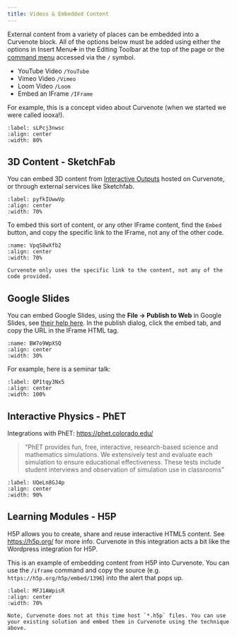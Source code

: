 ```yaml
---
title: Videos & Embedded Content
---
```


External content from a variety of places can be embedded into a Curvenote block. All of the options below must be added using either the options in Insert Menu➕ in the Editing Toolbar at the top of the page or the [command menu](./command-menu.md) accessed via the `/` symbol.

- YouTube Video `/YouTube`
- Vimeo Video `/Vimeo`
- Loom Video `/Loom`
- Embed an IFrame `/IFrame`

For example, this is a concept video about Curvenote (when we started we were called iooxa!).

```{iframe} https://www.youtube-nocookie.com/embed/N0imbgUOzYY
:label: sLPcj3nwsc
:align: center
:width: 80%
```

## 3D Content - SketchFab

You can embed 3D content from [Interactive Outputs](./interactive-outputs.md) hosted on Curvenote, or through external services like Sketchfab.

```{iframe} https://sketchfab.com/models/34dfb04af48747de92ff1add099dda4e/embed
:label: pyfkIUwwVp
:align: center
:width: 70%
```

To embed this sort of content, or any other IFrame content, find the `Embed` button, and copy the specific link to the IFrame, not any of the other code.

```{figure} images/Z1isOjJQGvM22q5fhunb-wiB2XfFaM8HMk1pHi9YF-v1.png
:name: VpqS8wXfb2
:align: center
:width: 70%

Curvenote only uses the specific link to the content, not any of the code provided.
```

## Google Slides

You can embed Google Slides, using the **File → Publish to Web** in Google Slides, see [their help here](https://support.google.com/a/users/answer/9308870?hl=en). In the publish dialog, click the embed tab, and copy the URL in the IFrame HTML tag.

```{figure} images/Z1isOjJQGvM22q5fhunb-dZGczZZLuRQTfjBmQOMH-v1.png
:name: BW7o9WpXSQ
:align: center
:width: 30%
```

For example, here is a seminar talk:

```{iframe} https://docs.google.com/presentation/d/e/2PACX-1vQLA_cwshr37isaM5V8TlPDS6GJzcuCL2Qggd00Dp9I1R4YIQaxqk4LCuElwHhEI-TsrryVkAplLwzP/embed
:label: QP1tqy3Nx5
:align: center
:width: 100%
```

## Interactive Physics - PhET

Integrations with PhET: <https://phet.colorado.edu/>

> “PhET provides fun, free, interactive, research-based science and mathematics simulations. We extensively test and evaluate each simulation to ensure educational effectiveness. These tests include student interviews and observation of simulation use in classrooms”

```{iframe} https://phet.colorado.edu/sims/html/faradays-law/latest/faradays-law_en.html
:label: UQeLn8GJ4p
:align: center
:width: 90%
```

## Learning Modules - H5P

H5P allows you to create, share and reuse interactive HTML5 content. See <https://h5p.org/> for more info. Curvenote in this integration acts a bit like the Wordpress integration for H5P.

This is an example of embedding content from H5P into Curvenote. You can use the `/iframe` command and copy the source (e.g. `https://h5p.org/h5p/embed/1396`) into the alert that pops up.

```{iframe} https://h5p.org/h5p/embed/1396
:label: MFJ1AWpisR
:align: center
:width: 70%
```

```{warning}
Note, Curvenote does not at this time host `*.h5p` files. You can use your existing solution and embed them in Curvenote using the technique above.
```
